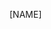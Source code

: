 <variable name="name">[NAME]</variable>
<variable name="javascript"><thumbnail src='../contents/assets/JavaScript.svg' size="50"/></variable>
<variable name="typescript"><thumbnail src='../contents/assets/Typescript.svg' size="50"/></variable>
<variable name="vue"><thumbnail src='../contents/assets/Vue.svg' size="50"/></variable>
